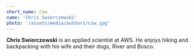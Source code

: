 ```yaml
---
short_name: csw
name: 'Chris Swierczewski'
photo: '/assets/media/authors/csw.jpg'
---
```



**Chris Swierczewski** is an applied scientist at AWS. He enjoys hiking and backpacking with his wife and their dogs, River and Bosco.